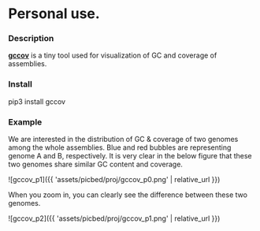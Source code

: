 # Personal use.

### Description
**[gccov](https://github.com/jlli6t/gccov)** is a tiny tool used for visualization of GC and coverage of assemblies.

### Install
pip3 install gccov

### Example
We are interested in the distribution of GC & coverage of two genomes among the whole assemblies.
Blue and red bubbles are representing genome A and B, respectively. It is very clear in the below figure that these two genomes share similar GC content and coverage.

![gccov_p1]({{ 'assets/picbed/proj/gccov_p0.png' | relative_url }})

When you zoom in, you can clearly see the difference between these two genomes.

![gccov_p2]({{ 'assets/picbed/proj/gccov_p1.png' | relative_url }})
